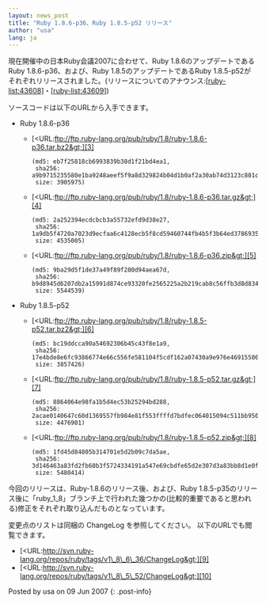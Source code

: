 ```yaml
---
layout: news_post
title: "Ruby 1.8.6-p36、Ruby 1.8.5-p52 リリース"
author: "usa"
lang: ja
---
```


現在開催中の日本Ruby会議2007に合わせて、Ruby 1.8.6のアップデートであるRuby 1.8.6-p36、および、Ruby
1.8.5のアップデートであるRuby
1.8.5-p52がそれぞれリリースされました。(リリースについてのアナウンス:[\[ruby-list:43608\]][1]・[\[ruby-list:43609\]][2])

ソースコードは以下のURLから入手できます。

* Ruby 1.8.6-p36
  * [&lt;URL:ftp://ftp.ruby-lang.org/pub/ruby/1.8/ruby-1.8.6-p36.tar.bz2&gt;][3]
    
        (md5: eb7f25818cb6993839b38d1f21bd4ea1,
         sha256: a9b9715235580e1ba9248aeef5f9a8d329824b04d1b0af2a30ab74d3123c801c,
         size: 3905975)
  
  * [&lt;URL:ftp://ftp.ruby-lang.org/pub/ruby/1.8/ruby-1.8.6-p36.tar.gz&gt;][4]
    
        (md5: 2a252394ecdcbcb3a55732efd9d38e27,
         sha256: 1a9db5f4720a7023d9ecfaa6c4128ecb5f8cd59460744fb4b5f3b64ed3786935,
         size: 4535005)
  
  * [&lt;URL:ftp://ftp.ruby-lang.org/pub/ruby/1.8/ruby-1.8.6-p36.zip&gt;][5]
    
        (md5: 9ba29d5f1de37a49f89f280d94aea67d,
         sha256: b9d8945d6207db2a15991d874ce93320fe2565225a2b219cab8c56ffb3d8d834,
         size: 5544539)

* Ruby 1.8.5-p52
  * [&lt;URL:ftp://ftp.ruby-lang.org/pub/ruby/1.8/ruby-1.8.5-p52.tar.bz2&gt;][6]
    
        (md5: bc19ddcca90a54692306b45c43f8e1a9,
         sha256: 17e4bde8e6fc93866774e66c556fe581104f5cdf162a07430a9e976e46915500,
         size: 3857426)
  
  * [&lt;URL:ftp://ftp.ruby-lang.org/pub/ruby/1.8/ruby-1.8.5-p52.tar.gz&gt;][7]
    
        (md5: 8864064e98fa1b5d4ec53b25294bd288,
         sha256: 2acae0140647c60d1369557fb984e81f553ffffd7bdfec064015094c511bb950,
         size: 4476901)
  
  * [&lt;URL:ftp://ftp.ruby-lang.org/pub/ruby/1.8/ruby-1.8.5-p52.zip&gt;][8]
    
        (md5: 1fd45d84805b314701e5d2b09c7da5ae,
         sha256: 3d146463a83fd2fb60b3f5724334191a547e69cbdfe65d2e307d3a83bb8d1e0f,
         size: 5480414)

今回のリリースは、Ruby-1.8.6のリリース後、および、Ruby
1.8.5-p35のリリース後に「ruby\_1\_8」ブランチ上で行われた幾つかの(比較的重要であると思われる)修正をそれぞれ取り込んだものとなっています。

変更点のリストは同梱の ChangeLog を参照してください。 以下のURLでも閲覧できます。

* [&lt;URL:http://svn.ruby-lang.org/repos/ruby/tags/v1\_8\_6\_36/ChangeLog&gt;][9]
* [&lt;URL:http://svn.ruby-lang.org/repos/ruby/tags/v1\_8\_5\_52/ChangeLog&gt;][10]

Posted by usa on 09 Jun 2007
{: .post-info}



[1]: http://blade.nagaokaut.ac.jp/cgi-bin/scat.rb/ruby/ruby-list/43608 
[2]: http://blade.nagaokaut.ac.jp/cgi-bin/scat.rb/ruby/ruby-list/43609 
[3]: ftp://ftp.ruby-lang.org/pub/ruby/1.8/ruby-1.8.6-p36.tar.bz2 
[4]: ftp://ftp.ruby-lang.org/pub/ruby/1.8/ruby-1.8.6-p36.tar.gz 
[5]: ftp://ftp.ruby-lang.org/pub/ruby/1.8/ruby-1.8.6-p36.zip 
[6]: ftp://ftp.ruby-lang.org/pub/ruby/1.8/ruby-1.8.5-p52.tar.bz2 
[7]: ftp://ftp.ruby-lang.org/pub/ruby/1.8/ruby-1.8.5-p52.tar.gz 
[8]: ftp://ftp.ruby-lang.org/pub/ruby/1.8/ruby-1.8.5-p52.zip 
[9]: http://svn.ruby-lang.org/repos/ruby/tags/v1_8_6_36/ChangeLog 
[10]: http://svn.ruby-lang.org/repos/ruby/tags/v1_8_5_52/ChangeLog 
